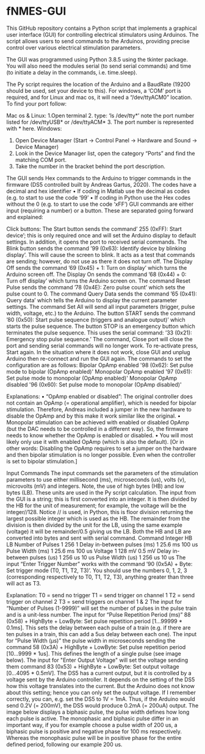 # fNMES-GUI
This GitHub repository contains a Python script that implements a graphical user interface (GUI) for controlling electrical stimulators using Arduinos. The script allows users to send commands to the Arduinos, providing precise control over various electrical stimulation parameters.

The GUI was programmed using Python 3.8.5 using the tkinter package. You will also need the modules serial (to send serial commands) and time (to initiate a delay in the commands, i.e. time.sleep).  

The Py script requires the location of the Arduino and a BaudRate (19200 should be used, set your device to this). For windows, a ‘COM’ port is required, and for Linux and mac os, it will need a “/dev/ttyACM0” location. To find your port follow:

Mac os & Linux:
1.Open terminal 
2. type: ‘ls /dev/tty*’ note the port number listed for /dev/ttyUSB* or /dev/ttyACM* 
3. The port number is represented with * here.
Windows:
1. Open Device Manager (Start → Control Panel → Hardware and Sound → Device Manager)
2. Look in the Device Manager list, open the category “Ports” and find the matching COM port.
3. Take the number in the bracket behind the port description.

The GUI sends Hex commands to the Arduino to trigger commands in the firmware (DS5 controlled built by Andreas Gartus, 2020). The codes have a decimal and hex identifier
•	If coding in Matlab use the decimal as codes (e.g. to start to use the code ‘99’
•	If coding in Python use the Hex codes without the 0 (e.g. to start to use the code ‘xFF’)
GUI commands are either input (requiring a number) or a button. These are separated going forward and explained:

Click buttons:
The Start button sends the command’ 255 (0xFF): Start device’; this is only required once and will set the Arduino display to default settings. In addition, it opens the port to received serial commands.
The Blink button sends the command ’99 (0x63): Identify device by blinking display’. This will cause the screen to blink. It acts as a test that commands are sending; however, do not use as there it does not turn off. 
The Display Off sends the command ’69 (0x45) + 1: Turn on display’ which turns the Arduino screen off.
The Display On sends the command ’68 (0x44) + 0: Turn off display’ which turns the Arduino screen on.
The command Reset Pulse sends the command ’78 (0x4E): Zero pulse count’ which sets the pulse count to 0.
The command Query Data sends the command ’65 (0x41): Query data’ which tells the Arduino to display the current parameter settings.
The command Set All will send all input parameters (trigger, pulse width, voltage, etc.) to the Arduino.
The button START sends the command ’80 (0x50): Start pulse sequence (triggers and analogue output)’ which starts the pulse sequence.
The button STOP is an emergency button which terminates the pulse sequence. This uses the serial command: ’33 (0x21): Emergency stop pulse sequence.’
The command, Close port will close the port and sending serial commands will no longer work. To re-activate press, Start again. In the situation where it does not work, close GUI and unplug Arduino then re-connect and run the GUI again.
The commands to set the configuration are as follows:
Bipolar OpAmp enabled '98 (0x62): Set pulse mode to bipolar (OpAmp enabled)'
Monopolar OpAmp enabled '97 (0x61): Set pulse mode to monopolar (OpAmp enabled)'
Monopolar OpAmp disabled '96 (0x60): Set pulse mode to monopolar (OpAmp disabled)'

Explanations:
•	“OpAmp enabled or disabled”:
The original controller does not contain an OpAmp (= operational amplifier), which is needed for bipolar stimulation. Therefore, Andreas included a jumper in the new hardware to disable the OpAmp and by this make it work similar like the original. 
•	Monopolar stimulation can be achieved with enabled or disabled OpAmp (but the DAC needs to be controlled in a different way). So, the firmware needs to know whether the OpAmp is enabled or disabled. 
•	You will most likely only use it with enabled OpAmp (which is also the default). [Or in other words: Disabling the OpAmp requires to set a jumper on the hardware and then bipolar stimulation is no longer possible. Even when the controller is set to bipolar stimulation.]

Input Commands
The input commands set the parameters of the stimulation parameters to use either millisecond (ms), microseconds (us), volts (v), microvolts (mV) and integers. Note, the use of high bytes (HB) and low bytes (LB).
These units are used in the Py script calculation. The input from the GUI is a string; this is first converted into an integer. It is then divided by the HB for the unit of measurement; for example, the voltage will be the integer//128. Notice // is used, in Python, this is floor division returning the largest possible integer which is used as the HB. The remainder from the division is then divided by the unit for the LB, using the same example (voltage) it will be remainder/0.5 giving us the LB. Both the HB and LB are converted into bytes and sent with serial command.
Command	Integer	HB	LB
Number of Pulses	1	256	1
Delay in-between pulses (ms)	1	25.6 ms	100 us
Pulse Width (ms)	1	25.6 ms	100 us
Voltage	1	128 mV	0.5 mV
Delay in-between pulses (us)	1	256 us	10 us
Pulse Width (us)	1	256 us	10 us
The input “Enter Trigger Number” works with the command ’90 (0x5A) + Byte: Set trigger mode (T0, T1, T2, T3)’. You should use the numbers 0, 1, 2, 3 (corresponding respectively to T0, T1, T2, T3), anything greater than three will act as T3. 

Explanation:
   T0 = send no trigger
   T1 = send trigger on channel 1
   T2 = send trigger on channel 2
   T3 = send triggers on channel 1 & 2
The input for “Number of Pulses (1-9999)” will set the number of pulses in the pulse train and is a unit-less number. 
The input for “Pulse Repetition Period (ms)” 88 (0x58) + HighByte + LowByte: Set pulse repetition period [1...99999 * 0.1ms]. This sets the delay between each pulse of a train (e.g. if there are ten pulses in a train, this can add a 5us delay between each one).
The input for “Pulse Width (μs)” the pulse width in microseconds sending the command 58 (0x3A) + HighByte + LowByte: Set pulse repetition period [10...9999 * 1us].  This defines the length of a single pulse (see image below).
The input for "Enter Output Voltage" will set the voltage sending them command 83 (0x53) + HighByte + LowByte: Set output voltage [0...4095 * 0.5mV]. The DS5 has a current output, but it is controlled by a voltage sent by the Arduino controller. It depends on the setting of the DS5 how this voltage translates into the current. But the Arduino does not know about this setting; hence you can only set the output voltage. If I remember correctly, you can, e.g. set the DS5 to 1V = 1mA. Thus, if the Arduino would send 0.2V (= 200mV), the DS5 would produce 0.2mA (= 200uA) output.
The image below displays a biphasic pulse, the pulse width defines how long each pulse is active. The monophasic and biphasic pulse differ in an important way, if you for example choose a pulse width of 200 us, a biphasic pulse is positive and negative phase for 100 ms respectively. Whereas the monophasic pulse will be in positive phase for the entire defined period, following our example 200 us.
